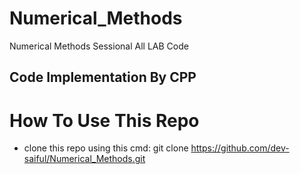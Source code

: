 # Numerical_Methods
Numerical Methods Sessional All LAB Code
## Code Implementation By CPP
# How To Use This Repo
* clone this repo using this cmd:
    git clone https://github.com/dev-saiful/Numerical_Methods.git
